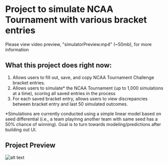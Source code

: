 # Project to simulate NCAA Tournament with various bracket entries
Please view video preview, "simulatorPreview.mp4" (~50mb), for more information

## What this project does right now:
1. Allows users to fill out, save, and copy NCAA Tournament Challenge bracket entries.
2. Allows users to simulate\* the NCAA Tournament (up to 1,000 simulations at a time), scoring all saved entries in the process
3. For each saved bracket entry, allows users to view discrepancies between bracket entry and last 50 simulated outcomes.

 
\*Simulations are currently conducted using a simple linear model based on seed differential (i.e., a team playinng another team with same seed has a 50% chance of winning). Goal is to turn towards modeling/predictions after building out UI.

## Project Preview
![alt text](https://github.com/kevniu95/BracketSimulatorProject/blob/main/fillme1.gif "Logo Title Text 1")

